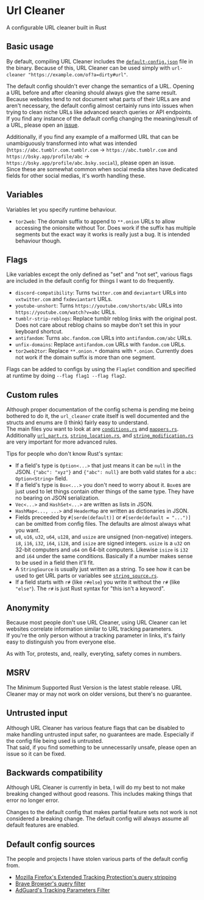 # Url Cleaner

A configurable URL cleaner built in Rust

## Basic usage

By default, compiling URL Cleaner includes the [`default-config.json`](default-config.json) file in the binary. Because of this, URL Cleaner can be used simply with `url-cleaner "https://example.com/of?a=dirty#url"`.

The default config shouldn't ever change the semantics of a URL. Opening a URL before and after cleaning should always give the same result.  
Because websites tend to not document what parts of their URLs are and aren't necessary, the default config almost certainly runs into issues when trying to clean niche URLs like advanced search queries or API endpoints.  
If you find any instance of the default config changing the meaning/result of a URL, please open an [issue](https://github.com/Scripter17/url-cleaner/issues).

Additionally, if you find any example of a malformed URL that can be unambiguously transformed into what was intended (`https://abc.tumblr.com.tumblr.com` -> `https://abc.tumblr.com` and `https://bsky.app/profile/abc` -> `https://bsky.app/profile/abc.bsky.social`), please open an issue.  
Since these are somewhat common when social media sites have dedicated fields for other social medias, it's worth handling these.

## Variables

Variables let you specify runtime behaviour.

- `tor2web`: The domain suffix to append to `**.onion` URLs to allow accessing the onionsite without Tor. Does work if the suffix has multiple segments but the exact way it works is really just a bug. It is intended behaviour though.

## Flags

Like variables except the only defined as "set" and "not set", various flags are included in the default config for things I want to do frequently.

- `discord-compatibility`: Turns `twitter.com` and `deviantart` URLs into `vxtwitter.com` and `fxdeviantart` URLs.
- `youtube-unshort`: Turns `https://youtube.com/shorts/abc` URLs into `https://youtube.com/watch?v=abc` URLs.
- `tumblr-strip-reblogs`: Replace tumblr reblog links with the original post. Does not care about reblog chains so maybe don't set this in your keyboard shortcut.
- `antifandom`: Turns `abc.fandom.com` URLs into `antifandom.com/abc` URLs.
- `unfix-domains`: Replace `antifandom.com` URLs with `fandom.com` URLs.
- `tor2web2tor`: Replace `**.onion.*` domains with `*.onion`. Currently does not work if the domain suffix is more than one segment.

Flags can be added to configs by using the `FlagSet` condition and specified at runtime by doing `--flag flag1 --flag flag2`.

## Custom rules

Although proper documentation of the config schema is pending me being bothered to do it, the `url_cleaner` crate itself is well documented and the structs and enums are (I think) fairly easy to understand.  
The main files you want to look at are [`conditions.rs`](src/rules/conditions.rs) and [`mappers.rs`](src/rules/mappers.rs).  
Additionally [`url_part.rs`](src/types/url_part.rs), [`string_location.rs`](src/types/string_location.rs), and [`string_modification.rs`](src/types/string_modification.rs) are very important for more advanced rules.

Tips for people who don't know Rust's syntax:

- If a field's type is `Option<...>` that just means it can be `null` in the JSON. `{"abc": "xyz"}` and `{"abc": null}` are both valid states for a `abc: Option<String>` field.
- If a field's type is `Box<...>` you don't need to worry about it. `Box`es are just used to let things contain other things of the same type. They have no bearing on JSON serialization.
- `Vec<...>` and `HashSet<...>` are written as lists in JSON.
- `HashMap<..., ...>` and `HeaderMap` are written as dictionaries in JSON.
- Fields preceeded by `#[serde(default)]` or `#[serde(default = "...")]` can be omitted from config files. The defaults are almost always what you want.
- `u8`, `u16`, `u32`, `u64`, `u128`, and `usize` are unsigned (non-negative) integers. `i8`, `i16`, `i32`, `i64`, `i128`, and `isize` are signed integers. `usize` is a `u32` on 32-bit computers and `u64` on 64-bit computers. Likewise `isize` is `i32` and `i64` under the same conditions. Basically if a number makes sense to be used in a field then it'll fit.
- A `StringSource` is usually just written as a string. To see how it can be used to get URL parts or variables see [`string_source.rs`](src/types/string_source.rs).
- If a field starts with `r#` (like `r#else`) you write it without the `r#` (like `"else"`). The `r#` is just Rust syntax for "this isn't a keyword".

## Anonymity

Because most people don't use URL Cleaner, using URL Cleaner can let websites correlate information similar to URL tracking parameters.  
If you're the only person without a tracking parameter in links, it's fairly easy to distinguish you from everyone else.

As with Tor, protests, and, really, everyting, safety comes in numbers.

## MSRV

The Minimum Supported Rust Version is the latest stable release. URL Cleaner may or may not work on older versions, but there's no guarantee.

## Untrusted input

Although URL Cleaner has various feature flags that can be disabled to make handling untrusted input safer, no guarantees are made. Especially if the config file being used is untrusted.  
That said, if you find something to be unnecessarily unsafe, please open an issue so it can be fixed.

## Backwards compatibility

Although URL Cleaner is currently in beta, I will do my best to not make breaking changed without good reasons. This includes making things that error no longer error.

Changes to the default config that makes partial feature sets not work is not considered a breaking change. The default config will always assume all default features are enabled.

## Default config sources

The people and projects I have stolen various parts of the default config from.

- [Mozilla Firefox's Extended Tracking Protection's query stripping](https://firefox-source-docs.mozilla.org/toolkit/components/antitracking/anti-tracking/query-stripping/index.html)
- [Brave Browser's query filter](https://github.com/brave/brave-core/blob/master/components/query_filter/utils.cc)
- [AdGuard's Tracking Parameters Filter](https://github.com/AdguardTeam/AdguardFilters/blob/master/TrackParamFilter/sections)
